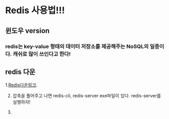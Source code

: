 Redis 사용법!!!
=======================
윈도우 version
-----------------------
### redis는 key-value 형태의 데이터 저장소를 제공해주는 NoSQL의 일종이다. 캐쉬로 많이 쓰인다고 한다!

## redis 다운
1.[Redis다운링크](https://github.com/microsoftarchive/redis/releases/tag/win-3.0.504).

2. 압축을 풀어주고 나면 redis-cli, redis-server exe파일이 있다. redis-server를 실행하자!

3. 
